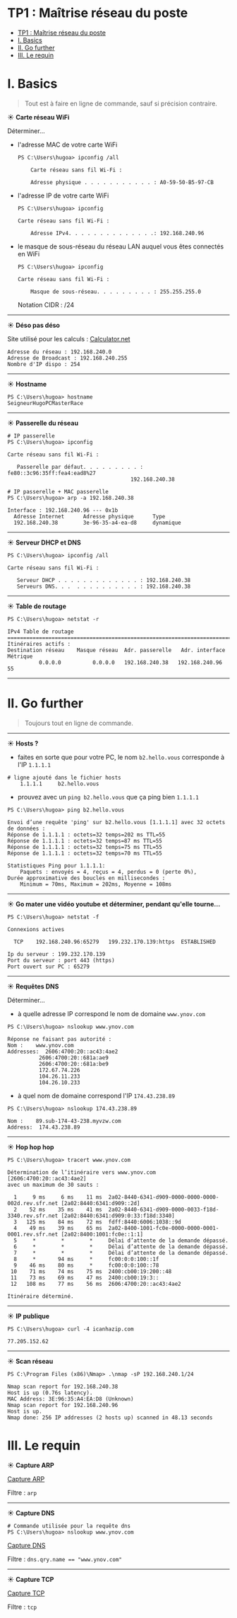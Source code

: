 # TP1 : Maîtrise réseau du poste

- [TP1 : Maîtrise réseau du poste](#tp1--maîtrise-réseau-du-poste)
- [I. Basics](#i-basics)
- [II. Go further](#ii-go-further)
- [III. Le requin](#iii-le-requin)

# I. Basics

> Tout est à faire en ligne de commande, sauf si précision contraire.

☀️ **Carte réseau WiFi**

Déterminer...

- l'adresse MAC de votre carte WiFi
    ```
    PS C:\Users\hugoa> ipconfig /all

        Carte réseau sans fil Wi-Fi :

        Adresse physique . . . . . . . . . . . : A0-59-50-B5-97-CB
    ```
- l'adresse IP de votre carte WiFi
    ```
    PS C:\Users\hugoa> ipconfig
    
    Carte réseau sans fil Wi-Fi :

        Adresse IPv4. . . . . . . . . . . . . .: 192.168.240.96
    ```
- le masque de sous-réseau du réseau LAN auquel vous êtes connectés en WiFi
    ```
    PS C:\Users\hugoa> ipconfig

    Carte réseau sans fil Wi-Fi :

        Masque de sous-réseau. . . . . . . . . : 255.255.255.0
    ```
    Notation CIDR : /24

---

☀️ **Déso pas déso**

Site utilisé pour les calculs : [Calculator.net](https://www.calculator.net/ip-subnet-calculator.html)

```
Adresse du réseau : 192.168.240.0
Adresse de Broadcast : 192.168.240.255
Nombre d'IP dispo : 254
```

---

☀️ **Hostname**

```
PS C:\Users\hugoa> hostname
SeigneurHugoPCMasterRace
```

---

☀️ **Passerelle du réseau**

```
# IP passerelle
PS C:\Users\hugoa> ipconfig

Carte réseau sans fil Wi-Fi :

   Passerelle par défaut. . . . . . . . . : fe80::3c96:35ff:fea4:ead8%27
                                       192.168.240.38

# IP passerelle + MAC passerelle
PS C:\Users\hugoa> arp -a 192.168.240.38

Interface : 192.168.240.96 --- 0x1b
  Adresse Internet      Adresse physique      Type
  192.168.240.38        3e-96-35-a4-ea-d8     dynamique
```

---

☀️ **Serveur DHCP et DNS**

```
PS C:\Users\hugoa> ipconfig /all

Carte réseau sans fil Wi-Fi :

   Serveur DHCP . . . . . . . . . . . . . : 192.168.240.38
   Serveurs DNS. . .  . . . . . . . . . . : 192.168.240.38
```

---

☀️ **Table de routage**

```
PS C:\Users\hugoa> netstat -r

IPv4 Table de routage
===========================================================================
Itinéraires actifs :
Destination réseau    Masque réseau  Adr. passerelle   Adr. interface Métrique
          0.0.0.0          0.0.0.0   192.168.240.38   192.168.240.96     55
```

---

# II. Go further

> Toujours tout en ligne de commande.

---

☀️ **Hosts ?**

- faites en sorte que pour votre PC, le nom `b2.hello.vous` corresponde à l'IP `1.1.1.1`

```
# ligne ajouté dans le fichier hosts
	1.1.1.1		b2.hello.vous
```

- prouvez avec un `ping b2.hello.vous` que ça ping bien `1.1.1.1`

```
PS C:\Users\hugoa> ping b2.hello.vous

Envoi d’une requête 'ping' sur b2.hello.vous [1.1.1.1] avec 32 octets de données :
Réponse de 1.1.1.1 : octets=32 temps=202 ms TTL=55
Réponse de 1.1.1.1 : octets=32 temps=87 ms TTL=55
Réponse de 1.1.1.1 : octets=32 temps=75 ms TTL=55
Réponse de 1.1.1.1 : octets=32 temps=70 ms TTL=55

Statistiques Ping pour 1.1.1.1:
    Paquets : envoyés = 4, reçus = 4, perdus = 0 (perte 0%),
Durée approximative des boucles en millisecondes :
    Minimum = 70ms, Maximum = 202ms, Moyenne = 108ms
```

---

☀️ **Go mater une vidéo youtube et déterminer, pendant qu'elle tourne...**

```
PS C:\Users\hugoa> netstat -f

Connexions actives

  TCP    192.168.240.96:65279   199.232.170.139:https  ESTABLISHED
```

```
Ip du serveur : 199.232.170.139  
Port du serveur : port 443 (https)
Port ouvert sur PC : 65279
```

---

☀️ **Requêtes DNS**

Déterminer...

- à quelle adresse IP correspond le nom de domaine `www.ynov.com`

```
PS C:\Users\hugoa> nslookup www.ynov.com

Réponse ne faisant pas autorité :
Nom :    www.ynov.com
Addresses:  2606:4700:20::ac43:4ae2
          2606:4700:20::681a:ae9
          2606:4700:20::681a:be9
          172.67.74.226
          104.26.11.233
          104.26.10.233
```

- à quel nom de domaine correspond l'IP `174.43.238.89`

```
PS C:\Users\hugoa> nslookup 174.43.238.89

Nom :    89.sub-174-43-238.myvzw.com
Address:  174.43.238.89
```

---

☀️ **Hop hop hop**

```
PS C:\Users\hugoa> tracert www.ynov.com

Détermination de l’itinéraire vers www.ynov.com [2606:4700:20::ac43:4ae2]
avec un maximum de 30 sauts :

  1     9 ms     6 ms    11 ms  2a02-8440-6341-d909-0000-0000-0000-002d.rev.sfr.net [2a02:8440:6341:d909::2d]
  2    52 ms    35 ms    41 ms  2a02-8440-6341-d909-0000-0033-f18d-3340.rev.sfr.net [2a02:8440:6341:d909:0:33:f18d:3340]
  3   125 ms    84 ms    72 ms  fdff:8440:6006:1038::9d
  4    49 ms    39 ms    65 ms  2a02-8400-1001-fc0e-0000-0000-0001-0001.rev.sfr.net [2a02:8400:1001:fc0e::1:1]
  5     *        *        *     Délai d’attente de la demande dépassé.
  6     *        *        *     Délai d’attente de la demande dépassé.
  7     *        *        *     Délai d’attente de la demande dépassé.
  8     *       94 ms     *     fc00:0:0:100::1f
  9    46 ms    80 ms     *     fc00:0:0:100::78
 10    71 ms    74 ms    75 ms  2400:cb00:19:200::48
 11    73 ms    69 ms    47 ms  2400:cb00:19:3::
 12   108 ms    77 ms    56 ms  2606:4700:20::ac43:4ae2

Itinéraire déterminé.
```

---

☀️ **IP publique**

```
PS C:\Users\hugoa> curl -4 icanhazip.com

77.205.152.62
```

---

☀️ **Scan réseau**

```
PS C:\Program Files (x86)\Nmap> .\nmap -sP 192.168.240.1/24

Nmap scan report for 192.168.240.38
Host is up (0.76s latency).
MAC Address: 3E:96:35:A4:EA:D8 (Unknown)
Nmap scan report for 192.168.240.96
Host is up.
Nmap done: 256 IP addresses (2 hosts up) scanned in 48.13 seconds
```

# III. Le requin

☀️ **Capture ARP**

[Capture ARP](./captures/arp.pcap)

Filtre : `arp`

---

☀️ **Capture DNS**

```
# Commande utilisée pour la requête dns
PS C:\Users\hugoa> nslookup www.ynov.com
```

[Capture DNS](./captures/dns.pcap)

Filtre : `dns.qry.name == "www.ynov.com"`

---

☀️ **Capture TCP**

[Capture TCP](./captures/tcp.pcap)

Filtre : `tcp`